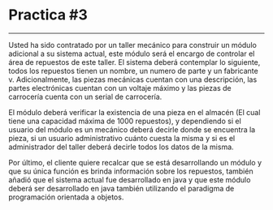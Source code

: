 # Practica #3
***
Usted ha sido contratado por un taller mecánico para construir un módulo adicional a su sistema actual, este módulo será el encargo de controlar el área de repuestos de este taller. El sistema deberá contemplar lo siguiente, todos los repuestos tienen un nombre, un numero de parte y un fabricante v. Adicionalmente, las piezas mecánicas cuentan con una descripción, las partes electrónicas cuentan con un voltaje máximo y las piezas de carrocería cuenta con un serial de carrocería. 

El módulo deberá verificar la existencia de una pieza en el almacén (El cual tiene una capacidad máxima de 1000 repuestos), y dependiendo si el usuario del módulo es un mecánico deberá decirle donde se encuentra la pieza, si un usuario administrativo cuánto cuesta la misma y si es el administrador del taller deberá decirle todos los datos de la misma.

Por último, el cliente quiere recalcar que se está desarrollando un módulo y que su única función es brinda información sobre los repuestos, también añadió que el sistema actual fue desarrollado en java y que este módulo deberá ser desarrollado en java también utilizando el paradigma de programación orientada a objetos.  
